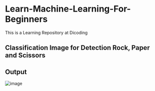 # Learn-Machine-Learning-For-Beginners
This is a Learning Repository at Dicoding
## Classification Image for Detection Rock, Paper and Scissors 
## Output
![image](https://user-images.githubusercontent.com/58914195/134309978-9b9d5d0c-5760-4123-8429-d8135411e16f.png)

